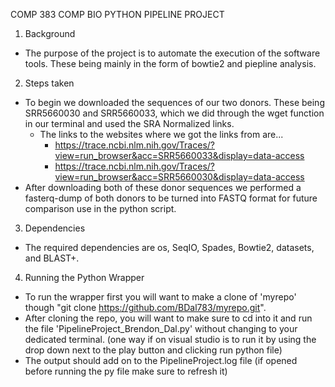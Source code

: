 COMP 383 COMP BIO PYTHON PIPELINE PROJECT
1. Background
- The purpose of the project is to automate the execution of the software tools. These being mainly in the form of bowtie2 and piepline analysis.
2. Steps taken
- To begin we downloaded the sequences of our two donors. These being SRR5660030 and SRR5660033, which we did through the wget function in our terminal and used the SRA Normalized links.
	- The links to the websites where we got the links from are...
		- https://trace.ncbi.nlm.nih.gov/Traces/?view=run_browser&acc=SRR5660033&display=data-access
		- https://trace.ncbi.nlm.nih.gov/Traces/?view=run_browser&acc=SRR5660030&display=data-access 
- After downloading both of these donor sequences we performed a fasterq-dump of both donors to be turned into FASTQ format for future comparison use in the python script. 
3. Dependencies
- The required dependencies are os, SeqIO, Spades, Bowtie2, datasets, and BLAST+.
4. Running the Python Wrapper
- To run the wrapper first you will want to make a clone of 'myrepo' though "git clone https://github.com/BDal783/myrepo.git".
- After cloning the repo, you will want to make sure to cd into it and run the file 'PipelineProject_Brendon_Dal.py' without changing to your dedicated terminal. (one way if on visual studio is to run it by using the drop down next to the play button and clicking run python file)
- The output should add on to the PipelineProject.log file (if opened before running the py file make sure to refresh it)
